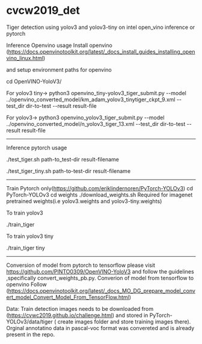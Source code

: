 # cvcw2019_det
Tiger detection using  yolov3 and yolov3-tiny on intel open_vino inference or pytorch

Inference Openvino usage
Install openvino (https://docs.openvinotoolkit.org/latest/_docs_install_guides_installing_openvino_linux.html)

and setup environment paths for openvino

cd OpenVINO-YoloV3/

For yolov3 tiny->
python3 openvino_tiny-yolov3_tiger_submit.py --model ../openvino_converted_model/km_adam_yolov3_tinytiger_ckpt_9.xml --test_dir dir-to-test --result result-file

For yolov3->
python3 openvino_yolov3_tiger_submit.py --model ../openvino_converted_model/n_yolov3_tiger_13.xml --test_dir dir-to-test --result result-file

------------------------------------------------------------
Inference pytorch usage

./test_tiger.sh path-to_test-dir result-filename


./test_tiger_tiny.sh path-to-test-dir result-filename

-----------------------------------------------------------
Train 
Pytorch only(https://github.com/eriklindernoren/PyTorch-YOLOv3)
cd PyTorch-YOLOv3
cd weights
./download_weights.sh
Required for imagenet pretrained weights(i.e yolov3.weights and yolov3-tiny.weights)


To train  yolov3

./train_tiger

To train yolov3 tiny

./train_tiger tiny

---------------------------------------------------------
Conversion of model from pytorch to tensorflow
please visit https://github.com/PINTO0309/OpenVINO-YoloV3  and follow the guidelines ,specifically convert_weights_pb.py.
Converion of model from tensorflow  to openvino
Follow (https://docs.openvinotoolkit.org/latest/_docs_MO_DG_prepare_model_convert_model_Convert_Model_From_TensorFlow.html)


Data:
Train detection images needs to be downloaded from (https://cvwc2019.github.io/challenge.html) and stored in
PyTorch-YOLOv3/data/tiger ( create images folder and store training images there). Orginal annotatino data in pascal-voc format was convereted and is already present in the repo.



